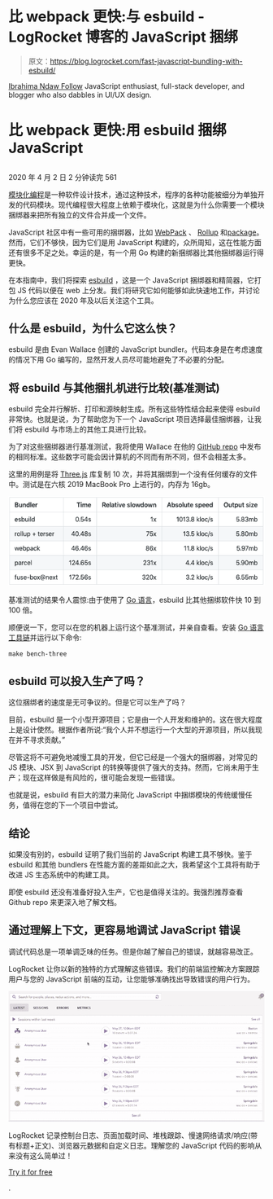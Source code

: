 # 比 webpack 更快:与 esbuild - LogRocket 博客的 JavaScript 捆绑

> 原文：<https://blog.logrocket.com/fast-javascript-bundling-with-esbuild/>

[Ibrahima Ndaw Follow](https://blog.logrocket.com/author/ibrahimandaw/) JavaScript enthusiast, full-stack developer, and blogger who also dabbles in UI/UX design.

# 比 webpack 更快:用 esbuild 捆绑 JavaScript

## 

2020 年 4 月 2 日 2 分钟读完 561

[模块化编程](https://www.cs.cornell.edu/courses/cs3110/2019sp/textbook/modules/modular_programming.html)是一种软件设计技术，通过这种技术，程序的各种功能被细分为单独开发的代码模块。现代编程很大程度上依赖于模块化，这就是为什么你需要一个模块捆绑器来把所有独立的文件合并成一个文件。

JavaScript 社区中有一些可用的捆绑器，比如 [WebPack](https://webpack.js.org/) 、 [Rollup](https://rollupjs.org/guide/en/) 和[package](https://parceljs.org/)。然而，它们不够快，因为它们是用 JavaScript 构建的，众所周知，这在性能方面还有很多不足之处。幸运的是，有一个用 Go 构建的新捆绑器比其他捆绑器运行得更快。

在本指南中，我们将探索 [esbuild](https://github.com/evanw/esbuild) ，这是一个 JavaScript 捆绑器和精简器，它打包 JS 代码以便在 web 上分发。我们将研究它如何能够如此快速地工作，并讨论为什么您应该在 2020 年及以后关注这个工具。

## 什么是 esbuild，为什么它这么快？

esbuild 是由 Evan Wallace 创建的 JavaScript bundler。代码本身是在考虑速度的情况下用 Go 编写的，显然开发人员尽可能地避免了不必要的分配。

## 将 esbuild 与其他捆扎机进行比较(基准测试)

esbuild 完全并行解析、打印和源映射生成。所有这些特性结合起来使得 esbuild 非常快。也就是说，为了帮助您为下一个 JavaScript 项目选择最佳捆绑器，让我们将 esbuild 与市场上的其他工具进行比较。

为了对这些捆绑器进行基准测试，我将使用 Wallace 在他的 [GitHub repo](https://github.com/evanw/esbuild) 中发布的相同标准。这些数字可能会因计算机的不同而有所不同，但不会相差太多。

这里的用例是将 [Three.js](https://threejs.org/) 库复制 10 次，并将其捆绑到一个没有任何缓存的文件中。测试是在六核 2019 MacBook Pro 上进行的，内存为 16gb。

![Benchmark Comparison of JavaScript Bundlers](img/d8d7603c4824baaf2e7e6736eeb0c4d0.png)

基准测试的结果令人震惊:由于使用了 [Go 语言](https://blog.logrocket.com/functional-programming-in-go/)，esbuild 比其他捆绑软件快 10 到 100 倍。

顺便说一下，您可以在您的机器上运行这个基准测试，并亲自查看。安装 [Go 语言工具链](https://golang.org/doc/install)并运行以下命令:

```
make bench-three

```

## esbuild 可以投入生产了吗？

这位捆绑者的速度是无可争议的。但是它可以生产了吗？

目前，esbuild 是一个小型开源项目；它是由一个人开发和维护的。这在很大程度上是设计使然。根据作者所说:“我个人并不想运行一个大型的开源项目，所以我现在并不寻求贡献。”

尽管这将不可避免地减慢工具的开发，但它已经是一个强大的捆绑器，对常见的 JS 模块、JSX 到 JavaScript 的转换等提供了强大的支持。然而，它尚未用于生产；现在这样做是有风险的，很可能会发现一些错误。

也就是说，esbuild 有巨大的潜力来简化 JavaScript 中捆绑模块的传统缓慢任务，值得在您的下一个项目中尝试。

## 结论

如果没有别的，esbuild 证明了我们当前的 JavaScript 构建工具不够快。鉴于 esbuild 和其他 bundlers 在性能方面的差距如此之大，我希望这个工具将有助于改进 JS 生态系统中的构建工具。

即使 esbuild 还没有准备好投入生产，它也是值得关注的。我强烈推荐查看 Github repo 来更深入地了解文档。

## 通过理解上下文，更容易地调试 JavaScript 错误

调试代码总是一项单调乏味的任务。但是你越了解自己的错误，就越容易改正。

LogRocket 让你以新的独特的方式理解这些错误。我们的前端监控解决方案跟踪用户与您的 JavaScript 前端的互动，让您能够准确找出导致错误的用户行为。

[![LogRocket Dashboard Free Trial Banner](img/cbfed9be3defcb505e662574769a7636.png)](https://lp.logrocket.com/blg/javascript-signup)

LogRocket 记录控制台日志、页面加载时间、堆栈跟踪、慢速网络请求/响应(带有标题+正文)、浏览器元数据和自定义日志。理解您的 JavaScript 代码的影响从来没有这么简单过！

[Try it for free](https://lp.logrocket.com/blg/javascript-signup)

.